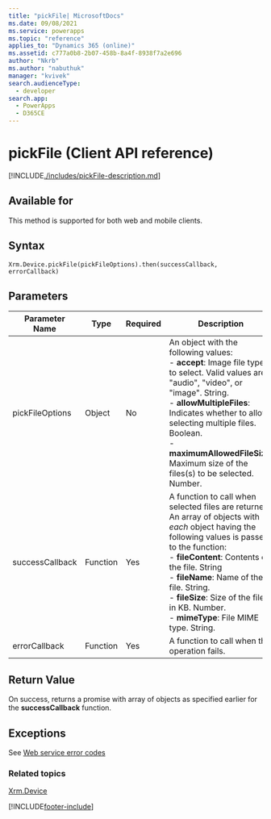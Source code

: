 ```yaml
---
title: "pickFile| MicrosoftDocs"
ms.date: 09/08/2021
ms.service: powerapps
ms.topic: "reference"
applies_to: "Dynamics 365 (online)"
ms.assetid: c777a0b8-2b07-458b-8a4f-8938f7a2e696
author: "Nkrb"
ms.author: "nabuthuk"
manager: "kvivek"
search.audienceType:
  - developer
search.app:
  - PowerApps
  - D365CE
---
```


# pickFile (Client API reference)

[!INCLUDE[./includes/pickFile-description.md](./includes/pickFile-description.md)]

## Available for

This method is supported for both web and mobile clients.

## Syntax

`Xrm.Device.pickFile(pickFileOptions).then(successCallback, errorCallback)`

## Parameters

| Parameter Name  | Type     | Required | Description                                                                                                                                                                                                                                                                                                                                           |
| --------------- | -------- | -------- | ----------------------------------------------------------------------------------------------------------------------------------------------------------------------------------------------------------------------------------------------------------------------------------------------------------------------------------------------------- |
| pickFileOptions | Object   | No       | An object with the following values:<br/>- **accept**: Image file types to select. Valid values are "audio", "video", or "image". String.<br/>- **allowMultipleFiles**: Indicates whether to allow selecting multiple files. Boolean.<br/>- **maximumAllowedFileSize**: Maximum size of the files(s) to be selected. Number.                          |
| successCallback | Function | Yes      | A function to call when selected files are returned. An array of objects with _each_ object having the following values is passed to the function:<br/>- **fileContent**: Contents of the file. String <br/>- **fileName**: Name of the file. String.<br/>- **fileSize**: Size of the file in KB. Number.<br/>- **mimeType**: File MIME type. String. |
| errorCallback   | Function | Yes      | A function to call when the operation fails.                                                                                                                                                                                                                                                                                                          |

## Return Value

On success, returns a promise with array of objects as specified earlier for the **successCallback** function.

## Exceptions

See [Web service error codes](https://docs.microsoft.com/en-us/powerapps/developer/data-platform/org-service/web-service-error-codes)

### Related topics

[Xrm.Device](../xrm-device.md)

[!INCLUDE[footer-include](../../../../../includes/footer-banner.md)]
